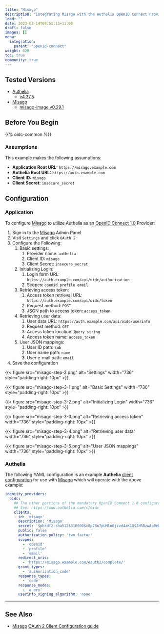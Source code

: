 ```yaml
---
title: "Misago"
description: "Integrating Misago with the Authelia OpenID Connect Provider."
lead: ""
date: 2023-03-14T08:51:13+11:00
draft: false
images: []
menu:
  integration:
    parent: "openid-connect"
weight: 620
toc: true
community: true
---
```


## Tested Versions

- [Authelia](https://www.authelia.com)
  - [v4.37.5](https://github.com/authelia/authelia/releases/tag/v4.37.5)
- [Misago](https://github.com/rafalp/Misago)
  - [misago-image v0.29.1](https://github.com/tetricky/misago-image/releases/tag/v0.29.1)

## Before You Begin

{{% oidc-common %}}

### Assumptions

This example makes the following assumptions:

* __Application Root URL:__ `https://misago.example.com`
* __Authelia Root URL:__ `https://auth.example.com`
* __Client ID:__ `misago`
* __Client Secret:__ `insecure_secret`


## Configuration

### Application

To configure [Misago] to utilize Authelia as an [OpenID Connect 1.0](https://www.authelia.com/integration/openid-connect/introduction/) Provider:

1. Sign in to the [Misago] Admin Panel
2. Visit `Settings` and click `OAuth 2`
3. Configure the Following:
    1. Basic settings:
        1. Provider name: `authelia`
        2. Client ID: `misago`
        3. Client Secret: `insecure_secret`
    2. Initializing Login:
        1. Login form URL: `https://auth.example.com/api/oidc/authorization`
        2. Scopes: `openid profile email`
    3. Retrieving access token:
        1. Access token retrieval URL: `https://auth.example.com/api/oidc/token`
        2. Request method: `POST`
        3. JSON path to access token: `access_token`
    4. Retrieving user data:
        1. User data URL: `https://auth.example.com/api/oidc/userinfo`
        2. Request method: `GET`
        3. Access token location: `Query string`
        4. Access token name: `access_token`
    5. User JSON mappings:
        1. User ID path: `sub`
        2. User name path: `name`
        3. User e-mail path: `email`
4. Save the configuration

{{< figure src="misago-step-2.png" alt="Settings" width="736" style="padding-right: 10px" >}}

{{< figure src="misago-step-3-1.png" alt="Basic Settings" width="736" style="padding-right: 10px" >}}

{{< figure src="misago-step-3-2.png" alt="Initializing Login" width="736" style="padding-right: 10px" >}}

{{< figure src="misago-step-3-3.png" alt="Retrieving access token" width="736" style="padding-right: 10px" >}}

{{< figure src="misago-step-3-4.png" alt="Retrieving user data" width="736" style="padding-right: 10px" >}}

{{< figure src="misago-step-3-5.png" alt="User JSON mappings" width="736" style="padding-right: 10px" >}}

### Authelia

The following YAML configuration is an example **Authelia** [client configuration](https://www.authelia.com/configuration/identity-providers/openid-connect/#clients) for use with [Misago] which will operate with the above example:

```yaml
identity_providers:
  oidc:
    ## The other portions of the mandatory OpenID Connect 1.0 configuration go here.
    ## See: https://www.authelia.com/c/oidc
    clients:
    - id: 'misago'
      description: 'Misago'
      secret: '$pbkdf2-sha512$310000$c8p78n7pUMln0jzvd4aK4Q$JNRBzwAo0ek5qKn50cFzzvE9RXV88h1wJn5KGiHrD0YKtZaR/nCb2CJPOsKaPK0hjf.9yHxzQGZziziccp6Yng'  # The digest of 'insecure_secret'.
      public: false
      authorization_policy: 'two_factor'
      scopes:
        - 'openid'
        - 'profile'
        - 'email'
      redirect_uris:
        - 'https://misago.example.com/oauth2/complete/'
      grant_types:
        - 'authorization_code'
      response_types:
        - 'code'
      response_modes:
        - 'query'
      userinfo_signing_algorithm: 'none'
```

---
## See Also

- [Misago] [OAuth 2 Client Configuration guide](https://misago-project.org/t/oauth-2-client-configuration-guide/1147/)

[Misago]: https://misago-project.org/
